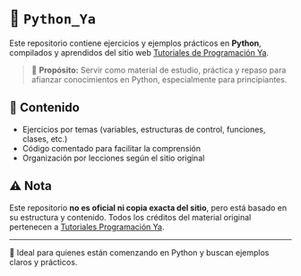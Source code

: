 # 🐍 `Python_Ya`

Este repositorio contiene ejercicios y ejemplos prácticos en **Python**, compilados y aprendidos del sitio web [Tutoriales de Programación Ya](https://www.tutorialesprogramacionya.com/pythonya/).

> 📘 **Propósito:** Servir como material de estudio, práctica y repaso para afianzar conocimientos en Python, especialmente para principiantes.

## 📂 Contenido

- Ejercicios por temas (variables, estructuras de control, funciones, clases, etc.)
- Código comentado para facilitar la comprensión
- Organización por lecciones según el sitio original

## ⚠️ Nota

Este repositorio **no es oficial ni copia exacta del sitio**, pero está basado en su estructura y contenido. Todos los créditos del material original pertenecen a [Tutoriales Programación Ya](https://www.tutorialesprogramacionya.com/).

---

🧠 Ideal para quienes están comenzando en Python y buscan ejemplos claros y prácticos.

